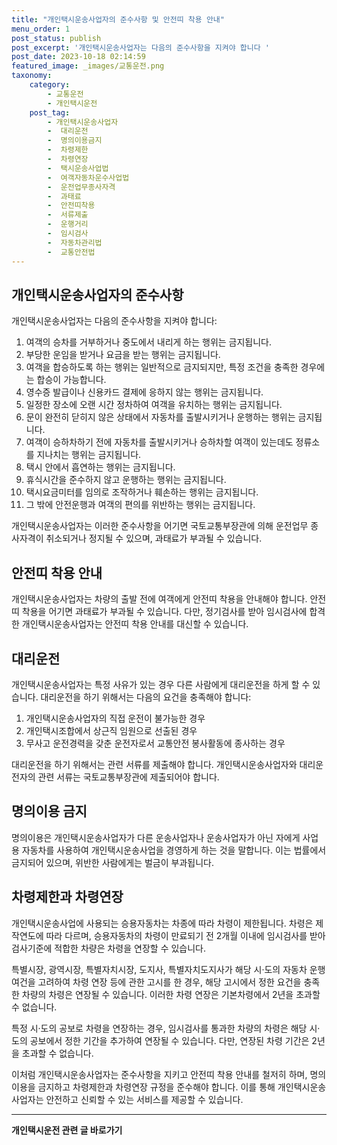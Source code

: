 ```yaml
---
title: "개인택시운송사업자의 준수사항 및 안전띠 착용 안내"
menu_order: 1
post_status: publish
post_excerpt: '개인택시운송사업자는 다음의 준수사항을 지켜야 합니다 '
post_date: 2023-10-18 02:14:59
featured_image: _images/교통운전.png
taxonomy:
    category:
        - 교통운전
        - 개인택시운전
    post_tag:
        - 개인택시운송사업자
        -  대리운전
        -  명의이용금지
        -  차령제한
        -  차령연장
        -  택시운송사업법
        -  여객자동차운수사업법
        -  운전업무종사자격
        -  과태료
        -  안전띠착용
        -  서류제출
        -  운행거리
        -  임시검사
        -  자동차관리법
        -  교통안전법
---
```



## 개인택시운송사업자의 준수사항
개인택시운송사업자는 다음의 준수사항을 지켜야 합니다:

1. 여객의 승차를 거부하거나 중도에서 내리게 하는 행위는 금지됩니다.
2. 부당한 운임을 받거나 요금을 받는 행위는 금지됩니다.
3. 여객을 합승하도록 하는 행위는 일반적으로 금지되지만, 특정 조건을 충족한 경우에는 합승이 가능합니다.
4. 영수증 발급이나 신용카드 결제에 응하지 않는 행위는 금지됩니다.
5. 일정한 장소에 오랜 시간 정차하여 여객을 유치하는 행위는 금지됩니다.
6. 문이 완전히 닫히지 않은 상태에서 자동차를 출발시키거나 운행하는 행위는 금지됩니다.
7. 여객이 승하차하기 전에 자동차를 출발시키거나 승하차할 여객이 있는데도 정류소를 지나치는 행위는 금지됩니다.
8. 택시 안에서 흡연하는 행위는 금지됩니다.
9. 휴식시간을 준수하지 않고 운행하는 행위는 금지됩니다.
10. 택시요금미터를 임의로 조작하거나 훼손하는 행위는 금지됩니다.
11. 그 밖에 안전운행과 여객의 편의를 위반하는 행위는 금지됩니다.

개인택시운송사업자는 이러한 준수사항을 어기면 국토교통부장관에 의해 운전업무 종사자격이 취소되거나 정지될 수 있으며, 과태료가 부과될 수 있습니다.

## 안전띠 착용 안내
개인택시운송사업자는 차량의 출발 전에 여객에게 안전띠 착용을 안내해야 합니다. 안전띠 착용을 어기면 과태료가 부과될 수 있습니다. 다만, 정기검사를 받아 임시검사에 합격한 개인택시운송사업자는 안전띠 착용 안내를 대신할 수 있습니다.

## 대리운전
개인택시운송사업자는 특정 사유가 있는 경우 다른 사람에게 대리운전을 하게 할 수 있습니다. 대리운전을 하기 위해서는 다음의 요건을 충족해야 합니다:

1. 개인택시운송사업자의 직접 운전이 불가능한 경우
2. 개인택시조합에서 상근직 임원으로 선출된 경우
3. 무사고 운전경력을 갖춘 운전자로서 교통안전 봉사활동에 종사하는 경우

대리운전을 하기 위해서는 관련 서류를 제출해야 합니다. 개인택시운송사업자와 대리운전자의 관련 서류는 국토교통부장관에 제출되어야 합니다.

## 명의이용 금지
명의이용은 개인택시운송사업자가 다른 운송사업자나 운송사업자가 아닌 자에게 사업용 자동차를 사용하여 개인택시운송사업을 경영하게 하는 것을 말합니다. 이는 법률에서 금지되어 있으며, 위반한 사람에게는 벌금이 부과됩니다.

## 차령제한과 차령연장
개인택시운송사업에 사용되는 승용자동차는 차종에 따라 차령이 제한됩니다. 차령은 제작연도에 따라 다르며, 승용자동차의 차령이 만료되기 전 2개월 이내에 임시검사를 받아 검사기준에 적합한 차량은 차령을 연장할 수 있습니다.

특별시장, 광역시장, 특별자치시장, 도지사, 특별자치도지사가 해당 시·도의 자동차 운행여건을 고려하여 차령 연장 등에 관한 고시를 한 경우, 해당 고시에서 정한 요건을 충족한 차량의 차령은 연장될 수 있습니다. 이러한 차령 연장은 기본차령에서 2년을 초과할 수 없습니다.

특정 시·도의 공보로 차령을 연장하는 경우, 임시검사를 통과한 차량의 차령은 해당 시·도의 공보에서 정한 기간을 추가하여 연장될 수 있습니다. 다만, 연장된 차령 기간은 2년을 초과할 수 없습니다.

이처럼 개인택시운송사업자는 준수사항을 지키고 안전띠 착용 안내를 철저히 하며, 명의이용을 금지하고 차령제한과 차령연장 규정을 준수해야 합니다. 이를 통해 개인택시운송사업자는 안전하고 신뢰할 수 있는 서비스를 제공할 수 있습니다.

<!-- wp:separator -->
<hr class="wp-block-separator has-alpha-channel-opacity"/>
<!-- /wp:separator -->

<!-- wp:group {"backgroundColor":"base","layout":{"type":"constrained"}} -->
<div class="wp-block-group has-base-background-color has-background"><!-- wp:paragraph {"align":"center","fontSize":"medium"} -->
<p class="has-text-align-center has-large-font-size"><strong>개인택시운전 관련 글 바로가기</strong></p>
<!-- /wp:paragraph -->


<!-- wp:latest-posts
{"categories":[{"id":1441,"count":19,"description":"","link":"https://uknowlaw.com/category/%ea%b0%9c%ec%9d%b8%ed%83%9d%ec%8b%9c%ec%9a%b4%ec%a0%84/","name":"개인택시운전","slug":"개인택시운전","taxonomy":"category","parent":0,"meta":[],"_links":{"self":[{"href":"https://uknowlaw.com/wp-json/wp/v2/categories/1441"}],"collection":[{"href":"https://uknowlaw.com/wp-json/wp/v2/categories"}],"about":[{"href":"https://uknowlaw.com/wp-json/wp/v2/taxonomies/category"}],"wp:post_type":[{"href":"https://uknowlaw.com/wp-json/wp/v2/posts?categories=1441"}],"curies":[{"name":"wp","href":"https://api.w.org/{rel}","templated":true}]}}],"postsToShow":100,"excerptLength":28,"postLayout":"grid","columns":2,"featuredImageAlign":"left","featuredImageSizeSlug":"large","fontSize":"small"} /--></div>
<!-- /wp:group -->